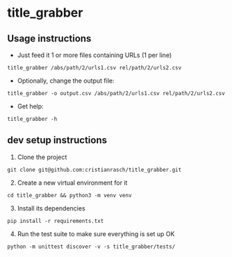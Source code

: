 title_grabber
=============


Usage instructions
------------------

* Just feed it 1 or more files containing URLs (1 per line)

`title_grabber /abs/path/2/urls1.csv rel/path/2/urls2.csv`

* Optionally, change the output file:

`title_grabber -o output.csv /abs/path/2/urls1.csv rel/path/2/urls2.csv`

* Get help:

`title_grabber -h`

dev setup instructions
----------------------

1. Clone the project

`git clone git@github.com:cristianrasch/title_grabber.git`

2. Create a new virtual environment for it

`cd title_grabber && python3 -m venv venv`

3. Install its dependencies

`pip install -r requirements.txt`

4. Run the test suite to make sure everything is set up OK

`python -m unittest discover -v -s title_grabber/tests/`
